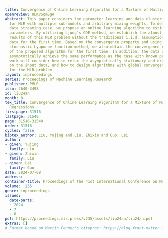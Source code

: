 ```yaml
---
title: Convergence of Online Learning Algorithm for a Mixture of Multiple Linear Regressions
openreview: ULKvSqmSgA
abstract: This paper considers the parameter learning and data clustering problem
  for MLR with multiple sub-models and arbitrary mixing weights. To deal with the
  data streaming case, we propose an online learning algorithm to estimate the unknown
  parameters. By utilizing Ljung’s ODE method, we establish the almost sure convergence
  results of this MLR problem without the traditional i.i.d. assumption on the input
  data for the first time. Based on the convergence property and using the classical
  stochastic Lyapunov function method, we also obtain the convergence rate analysis
  of the proposed algorithm for the first time. In addition, the data clustering can
  asymptotically achieve the same performance as the case with known parameters. Future
  work will consider how to relax the asymptotically stationary and ergodic assumption
  on the input data, and how to design algorithms with global convergence performance
  for the MLR problem.
layout: inproceedings
series: Proceedings of Machine Learning Research
publisher: PMLR
issn: 2640-3498
id: liu24an
month: 0
tex_title: Convergence of Online Learning Algorithm for a Mixture of Multiple Linear
  Regressions
firstpage: 31516
lastpage: 31540
page: 31516-31540
order: 31516
cycles: false
bibtex_author: Liu, Yujing and Liu, Zhixin and Guo, Lei
author:
- given: Yujing
  family: Liu
- given: Zhixin
  family: Liu
- given: Lei
  family: Guo
date: 2024-07-08
address:
container-title: Proceedings of the 41st International Conference on Machine Learning
volume: '235'
genre: inproceedings
issued:
  date-parts:
  - 2024
  - 7
  - 8
pdf: https://proceedings.mlr.press/v235/assets/liu24an/liu24an.pdf
extras: []
# Format based on Martin Fenner's citeproc: https://blog.front-matter.io/posts/citeproc-yaml-for-bibliographies/
---
```


